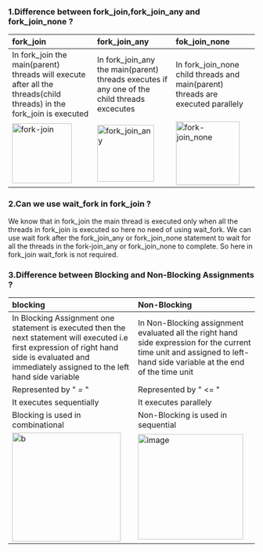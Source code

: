 ### 1.Difference between fork_join,fork_join_any and fork_join_none ?
|   **fork_join**  |          **fork_join_any**                         |                    **fok_join_none**                |                    
|:---------------|:------------------------------|:------------------------|
|In fork_join the main(parent) threads will execute after all the threads(child threads) in the fork_join is executed|In fork_join_any the main(parent) threads executes if any one of the child threads excecutes | In fork_join_none child threads and main(parent) threads are executed parallely |
| <img width="122" alt="fork-join  " src="https://user-images.githubusercontent.com/110509375/189809970-21ee4efe-78b7-4974-99ae-7471c4a56df4.png">|   <img width="116" alt="fork_join_any" src="https://user-images.githubusercontent.com/110509375/189810277-5c297e3c-97f7-406f-b7bf-115694df24cd.png">|<img width="130" alt="fork-join_none" src="https://user-images.githubusercontent.com/110509375/189810446-361a0b82-1f33-4f2c-bf91-f0da2b0893c3.png">|

### 2.Can we use wait_fork in fork_join ?
We know that in fork_join  the main thread is executed only when all the threads in fork_join is executed so here no need of using wait_fork.
We can use wait fork after the fork_join_any or fork_join_none  statement to wait for all the threads in the fork-join_any or fork_join_none to complete.
So here in fork_join wait_fork is not required.

### 3.Difference between Blocking and Non-Blocking Assignments ?
|**blocking** |**Non-Blocking** |
|:-------------|:----------------|
|In Blocking Assignment one statement is executed then the next statement will executed i.e first expression of right hand side is evaluated and immediately assigned to the left hand side variable|In Non-Blocking assignment evaluated all the right hand side expression for the current time unit and assigned to left-hand side variable at the end of the time unit|
|Represented by  " *=* "|Represented by " <= "|
|It executes sequentially |It executes parallely|
|Blocking is used in combinational|Non-Blocking is used in sequential|
|<img width="222" alt="b" src="https://user-images.githubusercontent.com/110509375/189822970-f52ec9ac-1f29-43a7-8185-e26a66723c09.png">|<img width="215" alt="image" src="https://user-images.githubusercontent.com/110509375/189822751-b7be6bdf-21d0-4db7-8a13-b030bdc90479.png">|


 

